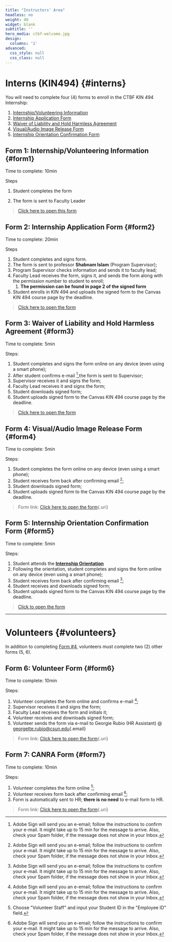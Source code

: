 ```yaml
---
title: "Instructors' Area"
headless: no
weight: 40
widget: blank
subtitle: ''
hero_media: ctbf-welcome.jpg
design:
  columns: '1'
advanced:
  css_style: null
  css_class: null
---
```


# Interns (KIN494) {#interns}

You will need to complete four (4) forms to enroll in the CTBF KIN 494 Internship:

1.  [Internship/Volunteering Information](#form1)
2.  [Internship Application Form](#form2)
3.  [Waiver of Liability and Hold Harmless Agreement](#form3)
4.  [Visual/Audio Image Release Form](#form4)
5.  [Internship Orientation Confirmation Form](#form5)

## Form 1: Internship/Volunteering Information {#form1}

Time to complete: 10min

Steps

1.  Student completes the form

2.  The form is sent to Faculty Leader

> [Click here to open this form](https://forms.office.com/r/8fNyCkZ8Ft)

## Form 2: Internship Application Form {#form2}

Time to complete: 20min

Steps

1.  Student completes and signs form.
2.  The form is sent to professor **Shabnam Islam** (Program Supervisor);
3.  Program Supervisor checks information and sends it to faculty lead;
4.  Faculty Lead receives the form, signs it, and sends the form along with the permission number to student to enroll;
    1.  **The permission can be found in page 2 of the signed form**
5.  Student enrolls in KIN 494 and uploads the signed form to the Canvas KIN 494 course page by the deadline.

> [Click here to open the form](https://na1.documents.adobe.com/public/esignWidget?wid=CBFCIBAA3AAABLblqZhBr9_YVKAoz5ZvGWSvOD725C4dj2EVwR41AkP7GkqOzfXbUqm8bsimYt59h9La2IcU*)

## Form 3: Waiver of Liability and Hold Harmless Agreement {#form3}

Time to complete: 5min

Steps:

1.  Student completes and signs the form online on any device (even using a smart phone);
2.  After student confirms e-mail [^1],the form is sent to Supervisor;
3.  Supervisor receives it and signs the form;
4.  Faculty Lead receives it and signs the form;
5.  Student downloads signed form;
6.  Student uploads signed form to the Canvas KIN 494 course page by the deadline.

[^1]: Adobe Sign will send you an e-email; follow the instructions to confirm your e-mail. It might take up to 15 min for the message to arrive. Also, check your Spam folder, if the message does not show in your Inbox.

> [Click here to open the form](https://na1.documents.adobe.com/public/esignWidget?wid=CBFCIBAA3AAABLblqZhAH2CzlkKAa1NDyR5zvb4-Hk5E5lZHTt0TH2eAp3XmVmGX_YxRYA7ZbBkl7y-CntU0*)

## Form 4: Visual/Audio Image Release Form {#form4}

Time to complete: 5min

Steps:

1.  Student completes the form online on any device (even using a smart phone);
2.  Student receives form back after confirming email [^2];
3.  Student downloads signed form;
4.  Student uploads signed form to the Canvas KIN 494 course page by the deadline.

[^2]: Adobe Sign will send you an e-email; follow the instructions to confirm your e-mail. It might take up to 15 min for the message to arrive. Also, check your Spam folder, if the message does not show in your Inbox.

> Form link: [Click here to open the form](http://adobe.ly/368Zk4k){.uri}

## Form 5: Internship Orientation Confirmation Form {#form5}

Time to complete: 5min

Steps:

1.  Student attends the [**Internship Orientation**](https://canvas.csun.edu/courses/37918)
2.  Following the orientation, student completes and signs the form online on any device (even using a smart phone);
3.  Student receives form back after confirming email [^3];
4.  Student receives and downloads signed form;
5.  Student uploads signed form to the Canvas KIN 494 course page by the deadline.

[^3]: Adobe Sign will send you an e-email; follow the instructions to confirm your e-mail. It might take up to 15 min for the message to arrive. Also, check your Spam folder, if the message does not show in your Inbox.

> [Click to open the form](https://na1.documents.adobe.com/public/esignWidget?wid=CBFCIBAA3AAABLblqZhBGZr8_nLuQt5U29F1-FG5thTl7KSBulg05DhcL-JsMMT9OZKHFnwGKzM8i-8ELrMM*)

------------------------------------------------------------------------

# Volunteers {#volunteers}

In addition to completing [Form #4](#form4), volunteers must complete two (2) other forms (5, 6).

## Form 6: Volunteer Form {#form6}

Time to complete: 10min

Steps:

1.  Volunteer completes the form online and confirms e-mail [^4];
2.  Supervisor receives it and signs the form;
3.  Faculty Lead receives the form and initials it;
4.  Volunteer receives and downloads signed form;
5.  Volunteer sends the form via e-mail to Georgie Rubio (HR Assistant) \@ [georgette.rubio\@csun.edu](mailto:georgette.rubio@csun.edu){.email}

[^4]: Adobe Sign will send you an e-email; follow the instructions to confirm your e-mail. It might take up to 15 min for the message to arrive. Also, check your Spam folder, if the message does not show in your Inbox.

> Form link: [Click here to open the form](http://adobe.ly/3sWPFaD){.uri}

## Form 7: CANRA Form {#form7}

Time to complete: 10min

Steps:

1.  Volunteer completes the form online [^5];
2.  Volunteer receives form back after confirming email [^6];
3.  Form is automatically sent to HR; **there is no need** to e-mail form to HR.

[^5]: Choose "Volunteer Staff" and input your Student ID in the "Employee ID" field.

[^6]: Adobe Sign will send you an e-email; follow the instructions to confirm your e-mail. It might take up to 15 min for the message to arrive. Also, check your Spam folder, if the message does not show in your Inbox.

> Form link: [Click here to open the form](http://adobe.ly/36blFy1){.uri}
